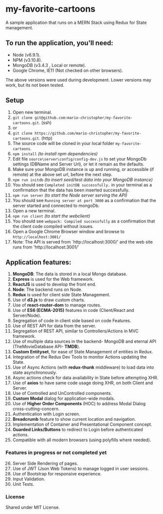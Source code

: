 # my-favorite-cartoons
A sample application that runs on a MERN Stack using Redux for State management.

## To run the application, you'll need:
* Node      (v6.9.1).
* NPM       (v3.10.8).
* MongoDB   (v3.4.3 , Local or remote).
* Google Chrome, IE11   (Not checked on other browsers).

The above versions were used during development. Lower versions may work, but its not been tested.

## Setup
1.    Open new terminal.
2.    `git clone git@github.com:mario-christopher/my-favorite-cartoons.git`.       (ssh)
3.    or
4.    `git clone https://github.com/mario-christopher/my-favorite-cartoons.git`.   (http)
5.    The source code will be cloned in your local folder `my-favorite-cartoons`.
6.    `npm install`   _(to install npm dependencies)_
7.    Edit file `source\server\config/config-dev.js` to set your MongoDb settings (DBName and Server Url), or let it remain as the defaults.
8.    Make sure your MongoDB instance is up and running, or accessible (if remote) at the above set url, before the next step.
9.    `npm run initdb` _(to insert seed/test data into your MongoDB instance)_
10.   You should see `Completed initDB successfully.` in your terminal as a confirmation that the data has been inserted successfully.
11.   `npm run server`    _(to start the Node server serving the API)_
12.   You should see `Running server at port 3000` as a confirmation that the server started and connected to mongoDb.
13.   Open a new terminal.
14.   `npm run client`   _(to start the webclient)_
15.   You should see `webpack: Compiled successfully` as a confirmation that the client code compiled without issues.
16.   Open a Google Chrome Browser window and browse to `http://localhost:3001/`
17.   Note: The API is served from `http://localhost:3000/' and the web site runs from 'http://localhost:3001/' 

##  Application features:

1.  **MongoDB**: The data is stored in a local Mongo database.
2.  **Express** is used for the Web framework.
3.  **ReactJS** is used to develop the front end.
4.  **Node**: The backend runs on Node.
5.  **Redux** is used for client side State Management.
6.  Use of **d3.js** to draw custom charts.
7.  Use of **react-router-dom** to manage routes.
8.  Use of **ES6 (ECMA-2015)** features in code (Client/React and Server/Node).
9.  Segregation of code in client side based on code Features.
10. Use of REST API for data from the server.
11. Segregation of REST API, similar to Controllers/Actions in MVC framework.
12. Use of multiple data sources in the backend- MongoDB and eternal API (TheMovieDatabase API- **TMDB**).
13. **Custom Entityset**, for ease of State Management of entities in Redux.
14. Integration of the Redux Dev Tools to monitor Actions updating the State.
15. Use of Async Actions (with **redux-thunk** middleware) to load data into state asynchronously.
16. Async actions check for data availability in State before attempting XHR.
17. Use of **axios** to have same code usage doing XHR, on both Client and Server.
18. Use of Controlled and UnControlled components.
19. **Custom Modal** dialog for application-wide modals.
20. Use of **Higher Order Components** (HOC) to address Modal Dialog cross-cutting-concern.
21. Authentication with Login screen.
22. **Breadcrumb** feature to show current location and navigation.
23. Implementation of Container and Presentational Component concept.
24. **Guarded Links/Buttons** to redirect to Login before authenticated actions.
25. Compatible with all modern browsers (using polyfills where needed).

###  Features in progress or not completed yet

26. Server Side Rendering of pages.
27. Use of JWT (Json Web Tokens) to manage logged in user sessions.
28. Use of Bootstrap for responsive experience.
29. Input Validation.
30. Unit Tests.

###   License

Shared under MIT License.